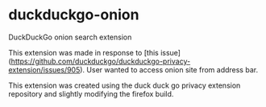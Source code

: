 # duckduckgo-onion
DuckDuckGo onion search extension

This extension was made in response to [this issue] (https://github.com/duckduckgo/duckduckgo-privacy-extension/issues/905). User wanted to access onion site from address bar.

This extension was created using the duck duck go privacy extension repository and slightly modifying the firefox build.


